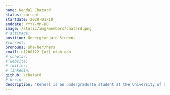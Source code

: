 ```yaml
---
name: Kendal Chatard
status: current
startdate: 2020-01-10
enddate: YYYY-MM-DD
image: /static/img/members/chatard.png
# altimage:
position: Undergraduate Student
#current:
pronouns: she/her/hers
email: u1200122 (at) utah.edu
# scholar:
# website:
# twitter:
# linkedin:
github: kchatard
# orcid:
description: "Kendal is an undergraduate student at the University of Utah currently in her junior year and she is majoring in Anthropology with a health emphasis. She is also on the pre-med track and a double minor in integrative human biology and chemistry. She joined the lab in January of 2020 and am working on a University of Utah Undergraduate Research Opportunities Program (UROP) project this fall. She broadly interested in the intersection of primate/human genomics and health/disease and her UROP research project is focused on deleterious mutations in the mitochondrial genome of chimps and bonobos at a population level."
---
```

